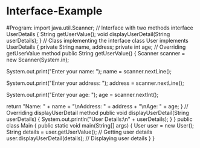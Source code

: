 # Interface-Example

#Program:
import java.util.Scanner;
// Interface with two methods
interface UserDetails {
 String getUserValue();
 void displayUserDetail(String userDetails);
}
// Class implementing the interface
class User implements UserDetails {
 private String name, address;
 private int age;
 // Overriding getUserValue method
 public String getUserValue() {
 Scanner scanner = new Scanner(System.in);

 System.out.print("Enter your name: ");
 name = scanner.nextLine();

 System.out.print("Enter your address: ");
 address = scanner.nextLine();

 System.out.print("Enter your age: ");
 age = scanner.nextInt();

 return "Name: " + name + "\nAddress: " + address + "\nAge: " + age;
 }
 // Overriding displayUserDetail method
 public void displayUserDetail(String userDetails) {
 System.out.println("User Details:\n" + userDetails);
 }
}
public class Main {
 public static void main(String[] args) {
 User user = new User();
 String details = user.getUserValue(); // Getting user details
 user.displayUserDetail(details); // Displaying user details
 }
}
